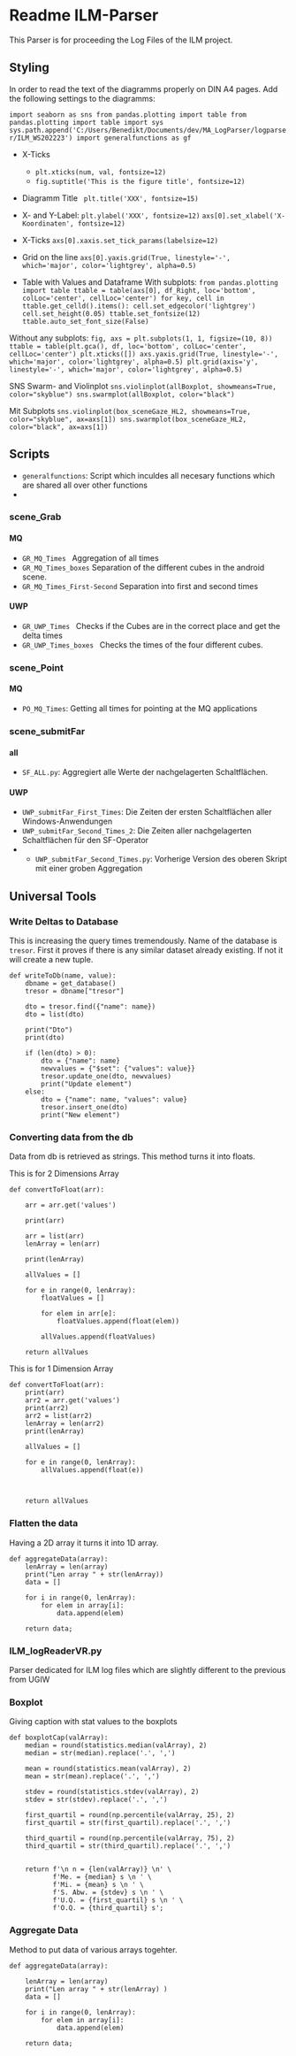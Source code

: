 # Readme ILM-Parser

This Parser is for proceeding the Log Files of the ILM project.

## Styling
In order to read the text of the diagramms properly on DIN A4 pages. 
Add the following settings to the diagramms: 

``
import seaborn as sns
from pandas.plotting import table
from pandas.plotting import table
import sys
sys.path.append('C:/Users/Benedikt/Documents/dev/MA_LogParser/logparser/ILM_WS202223')
import generalfunctions as gf
``

 
- X-Ticks 
  - ``plt.xticks(num, val, fontsize=12)``
  - ``fig.suptitle('This is the figure title', fontsize=12)``


- Diagramm Title 
`` plt.title('XXX', fontsize=15)``


- X- and Y-Label: 
``plt.ylabel('XXX', fontsize=12)``
``axs[0].set_xlabel('X-Koordinaten', fontsize=12)``

- X-Ticks
``axs[0].xaxis.set_tick_params(labelsize=12)``

- Grid on the line 
``axs[0].yaxis.grid(True, linestyle='-', which='major', color='lightgrey', alpha=0.5)``


- Table with Values and Dataframe
With subplots:
``
from pandas.plotting import table
ttable = table(axs[0], df_Right, loc='bottom', colLoc='center', cellLoc='center')
for key, cell in ttable.get_celld().items():
    cell.set_edgecolor('lightgrey')
    cell.set_height(0.05)
ttable.set_fontsize(12)
ttable.auto_set_font_size(False)
``


Without any subplots:
``
fig, axs = plt.subplots(1, 1, figsize=(10, 8))
ttable = table(plt.gca(), df, loc='bottom', colLoc='center', cellLoc='center')
plt.xticks([])
axs.yaxis.grid(True, linestyle='-', which='major', color='lightgrey', alpha=0.5)
plt.grid(axis='y', linestyle='-', which='major', color='lightgrey', alpha=0.5)
``

SNS Swarm- and Violinplot
``
sns.violinplot(allBoxplot, showmeans=True, color="skyblue")
sns.swarmplot(allBoxplot, color="black")
``

Mit Subplots
``
sns.violinplot(box_sceneGaze_HL2, showmeans=True, color="skyblue", ax=axs[1])
sns.swarmplot(box_sceneGaze_HL2, color="black", ax=axs[1])
``

## Scripts

- `` generalfunctions ``: Script which inculdes all necesary functions which are shared all over other functions
- 

### scene_Grab

#### MQ
- ``GR_MQ_Times `` Aggregation of all times
- `` GR_MQ_Times_boxes `` Separation of the different cubes in the android scene.
- `` GR_MQ_Times_First-Second `` Separation into first and second times


#### UWP
- ``GR_UWP_Times `` Checks if the Cubes are in the correct place and get the delta times 
- ``GR_UWP_Times_boxes `` Checks the times of the four different cubes.

### scene_Point

#### MQ
- ``PO_MQ_Times``: Getting all times for pointing at the MQ applications

### scene_submitFar


#### all
- ```SF_ALL.py```: Aggregiert alle Werte der nachgelagerten Schaltflächen.

#### UWP

- ``UWP_submitFar_First_Times``: Die Zeiten der ersten Schaltflächen aller Windows-Anwendungen
- ``UWP_submitFar_Second_Times_2``: Die Zeiten aller nachgelagerten Schaltflächen für den SF-Operator
- - ``UWP_submitFar_Second_Times.py``: Vorherige Version des oberen Skript mit einer groben Aggregation



## Universal Tools

### Write Deltas to Database 
This is increasing the query times tremendously.
Name of the database is `tresor`. 
First it proves if there is any similar dataset already existing. If not it will create a new tuple.

```
def writeToDb(name, value):
    dbname = get_database()
    tresor = dbname["tresor"]

    dto = tresor.find({"name": name})
    dto = list(dto)

    print("Dto")
    print(dto)

    if (len(dto) > 0):
        dto = {"name": name}
        newvalues = {"$set": {"values": value}}
        tresor.update_one(dto, newvalues)
        print("Update element")
    else:
        dto = {"name": name, "values": value}
        tresor.insert_one(dto)
        print("New element")

```

### Converting data from the db
Data from db is retrieved as strings. This method turns it into floats.


This is for 2 Dimensions Array
```
def convertToFloat(arr):

    arr = arr.get('values')

    print(arr)

    arr = list(arr)
    lenArray = len(arr)

    print(lenArray)

    allValues = []

    for e in range(0, lenArray):
        floatValues = []

        for elem in arr[e]:
            floatValues.append(float(elem))

        allValues.append(floatValues)

    return allValues
```


This is for 1 Dimension Array
```
def convertToFloat(arr):
    print(arr)
    arr2 = arr.get('values')
    print(arr2)
    arr2 = list(arr2)
    lenArray = len(arr2)
    print(lenArray)

    allValues = []

    for e in range(0, lenArray):
        allValues.append(float(e))



    return allValues
```


### Flatten the data 
Having a 2D array it turns it into 1D array.
```
def aggregateData(array):
    lenArray = len(array)
    print("Len array " + str(lenArray))
    data = []

    for i in range(0, lenArray):
        for elem in array[i]:
            data.append(elem)

    return data;
 ```

### ILM_logReaderVR.py
Parser dedicated for ILM log files which are slightly different to the previous from UGIW



### Boxplot
Giving caption with stat values to the boxplots
```
def boxplotCap(valArray):
    median = round(statistics.median(valArray), 2)
    median = str(median).replace('.', ',')

    mean = round(statistics.mean(valArray), 2)
    mean = str(mean).replace('.', ',')

    stdev = round(statistics.stdev(valArray), 2)
    stdev = str(stdev).replace('.', ',')

    first_quartil = round(np.percentile(valArray, 25), 2)
    first_quartil = str(first_quartil).replace('.', ',')

    third_quartil = round(np.percentile(valArray, 75), 2)
    third_quartil = str(third_quartil).replace('.', ',')


    return f'\n n = {len(valArray)} \n' \
           f'Me. = {median} s \n ' \
           f'Mi. = {mean} s \n ' \
           f'S. Abw. = {stdev} s \n ' \
           f'U.Q. = {first_quartil} s \n ' \
           f'O.Q. = {third_quartil} s';
```

### Aggregate Data
Method to put data of various arrays togehter.
```
def aggregateData(array):

    lenArray = len(array)
    print("Len array " + str(lenArray) )
    data = []

    for i in range(0, lenArray):
        for elem in array[i]:
            data.append(elem)

    return data;
```